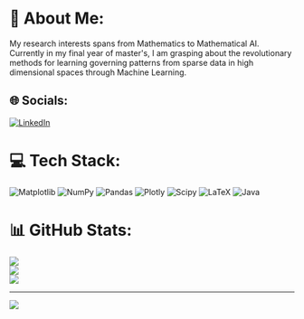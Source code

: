 # 💫 About Me:
My research interests spans from Mathematics to Mathematical AI. Currently in my final year of master's, I am grasping about the revolutionary methods for learning governing patterns from sparse data in high dimensional spaces through Machine Learning.<br>


## 🌐 Socials:
[![LinkedIn](https://img.shields.io/badge/LinkedIn-%230077B5.svg?logo=linkedin&logoColor=white)](https://linkedin.com/in/linkedin.com/in/drishty-singh-a3b7372a7) 

# 💻 Tech Stack:
![Matplotlib](https://img.shields.io/badge/Matplotlib-%23ffffff.svg?style=for-the-badge&logo=Matplotlib&logoColor=black) ![NumPy](https://img.shields.io/badge/numpy-%23013243.svg?style=for-the-badge&logo=numpy&logoColor=white) ![Pandas](https://img.shields.io/badge/pandas-%23150458.svg?style=for-the-badge&logo=pandas&logoColor=white) ![Plotly](https://img.shields.io/badge/Plotly-%233F4F75.svg?style=for-the-badge&logo=plotly&logoColor=white) ![Scipy](https://img.shields.io/badge/SciPy-%230C55A5.svg?style=for-the-badge&logo=scipy&logoColor=%white) ![LaTeX](https://img.shields.io/badge/latex-%23008080.svg?style=for-the-badge&logo=latex&logoColor=white) ![Java](https://img.shields.io/badge/java-%23ED8B00.svg?style=for-the-badge&logo=openjdk&logoColor=white)
# 📊 GitHub Stats:
![](https://github-readme-stats.vercel.app/api?username=drishtyvnm&theme=dark&hide_border=false&include_all_commits=false&count_private=false)<br/>
![](https://github-readme-streak-stats.herokuapp.com/?user=drishtyvnm&theme=dark&hide_border=false)<br/>
![](https://github-readme-stats.vercel.app/api/top-langs/?username=drishtyvnm&theme=dark&hide_border=false&include_all_commits=false&count_private=false&layout=compact)

---
[![](https://visitcount.itsvg.in/api?id=drishtyvnm&icon=0&color=0)](https://visitcount.itsvg.in)

<!-- Proudly created with GPRM ( https://gprm.itsvg.in ) -->
